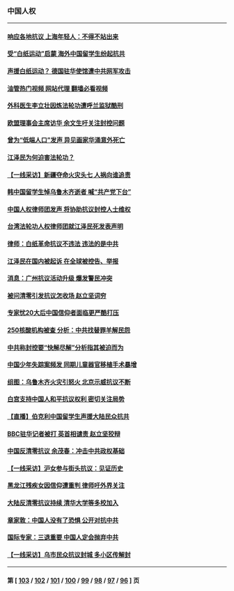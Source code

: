 ### 中国人权
---
#### [响应各地抗议 上海年轻人：不得不站出来](../../pages/ncid278/n13876261.md?12020845) 
#### [受“白纸运动”启蒙 海外中国留学生纷起抗共](../../pages/ncid278/n13876919.md?12020845) 
#### [声援白纸运动？ 德国驻华使馆遭中共网军攻击](../../pages/ncid278/n13876887.md?12020845) 
#### [油管热门视频 网站代理 翻墙必看视频](http://138.2.39.72:81/youtube.html?epic-marker?12020845)
#### [外科医生李立壮因炼法轮功遭呼兰监狱酷刑](../../pages/ncid278/n13875403.md?12020845) 
#### [欧盟理事会主席访华 余文生吁关注封控问题](../../pages/ncid278/n13876545.md?12020845) 
#### [曾为“低端人口”发声 异见画家华涌意外死亡](../../pages/ncid278/n13876522.md?12020845) 
#### [江泽民为何迫害法轮功？](../../pages/ncid278/n13876324.md?12020845) 
#### [【一线采访】新疆夺命火灾头七 人祸向谁追责](../../pages/ncid278/n13876202.md?12020845) 
#### [韩中国留学生悼乌鲁木齐逝者 喊“共产党下台”](../../pages/ncid278/n13876166.md?12020845) 
#### [中国人权律师团发声 将协助抗议封控人士维权](../../pages/ncid278/n13876064.md?12020845) 
#### [台湾法轮功人权律师团就江泽民死发表声明](../../pages/ncid278/n13876141.md?12020845) 
#### [律师：白纸革命抗议不违法 违法的是中共](../../pages/ncid278/n13875995.md?12020845) 
#### [江泽民在国内被起诉 在全球被控告、举报](../../pages/ncid278/n13876054.md?12020845) 
#### [消息：广州抗议活动升级 爆发警民冲突](../../pages/ncid278/n13875902.md?12020845) 
#### [被问清零引发抗议怎收场 赵立坚词穷](../../pages/ncid278/n13875757.md?12020845) 
#### [专家忧20大后中国信仰者面临更严酷打压](../../pages/ncid278/n13874993.md?12020845) 
#### [250核酸机构被查 分析：中共找替罪羊解民怨](../../pages/ncid278/n13875428.md?12020845) 
#### [中共称封控要“快解尽解”分析指其被迫而为](../../pages/ncid278/n13875383.md?12020845) 
#### [中国少年失踪案频发 同期儿童器官移植手术暴增](../../pages/ncid278/n13875323.md?12020845) 
#### [组图：乌鲁木齐火灾引怒火 北京示威抗议不断](../../pages/ncid278/n13874830.md?12020845) 
#### [白宫支持中国人和平抗议权利 密切关注局势](../../pages/ncid278/n13874890.md?12020845) 
#### [【直播】伯克利中国留学生声援大陆民众抗共](../../pages/ncid278/n13874917.md?12020845) 
#### [BBC驻华记者被打 英首相谴责 赵立坚狡辩](../../pages/ncid278/n13874710.md?12020845) 
#### [中国反清零抗议 余茂春：冲击中共政权基础](../../pages/ncid278/n13874263.md?12020845) 
#### [【一线采访】沪女参与街头抗议：见证历史](../../pages/ncid278/n13874501.md?12020845) 
#### [黑龙江残疾女因信仰遭重判 律师吁外界关注](../../pages/ncid278/n13874070.md?12020845) 
#### [大陆反清零抗议持续 清华大学等多校加入](../../pages/ncid278/n13874065.md?12020845) 
#### [章家敦：中国人没有了恐惧 公开对抗中共](../../pages/ncid278/n13873814.md?12020845) 
#### [国际专家：三退重要 中国人定会抛弃中共](../../pages/ncid278/n13873286.md?12020845) 
#### [【一线采访】乌市民众抗议封城 多小区传解封](../../pages/ncid278/n13873574.md?12020845) 

---
#### 第 [ [103](./103.md?12020845) / [102](./102.md?12020845) / [101](./101.md?12020845) / [100](./100.md?12020845) / [99](./99.md?12020845) / [98](./98.md?12020845) / [97](./97.md?12020845) / [96](./96.md?12020845) ] 页
